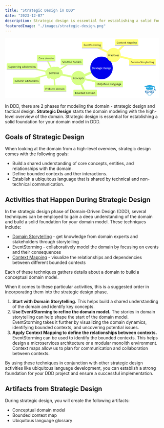 ```yaml
---
title: "Strategic Design in DDD"
date: "2023-12-07"
description: Strategic design is essential for establishing a solid foundation for your domain model in DDD.
featuredImage: "./images/strategic-design.png"
---
```


<!-- 
```mermaid
mindmap
  root((Strategic Design))
    ((Practices))
      EventStorming
      Context Mapping
      Domain Storytelling
    ((Concepts))
        Ubiquitous Language
        )Domains(
          Core domain
          Supporting subdomains
          Generic subdomains
          Problem domain
          Solution domain
        Bounded Context
```
-->

![Strategic Design mindmap](./images/strategic-design.png)

In DDD, there are 2 phases for modeling the domain - strategic design and tactical design. **Strategic Design** starts the domain modeling with the high-level overview of the domain. Strategic design is essential for establishing a solid foundation for your domain model in DDD.

## Goals of Strategic Design

When looking at the domain from a high-level overview, strategic design comes with the following goals:

- Build a shared understanding of core concepts, entities, and relationships with the domain.
- Define bounded contexts and ther interactions.
- Establish a ubiquitous language that is shared by technical and non-technical communication.

## Activities that Happen During Strategic Design

In the strategic design phase of Domain-Driven Design (DDD), several techniques can be employed to gain a deep understanding of the domain and build a solid foundation for your domain model. These techniques include:

- [Domain Storytelling](/domain-design-patterns/domain-storytelling) - get knowledge from domain experts and stakeholders through storytelling 
- [EventStorming](/domain-design-patterns/eventstorming) - collaboratively model the domain by focusing on events and their consequences
- [Context Mapping](/domain-design-patterns/context-mapping) - visualize the relationships and dependencies between different bounded contexts

Each of these techniques gathers details about a domain to build a conceptual domain model.

When it comes to these particular activities, this is a suggested order in incorporating them into the strategic design phase.

1. **Start with Domain Storytelling.** This helps build a shared understanding of the domain and identify key concepts.
2. **Use EventStorming to refine the domain model.** The stories in domain storytelling can help shape the start of the domain model. EventStorming takes it further by visualizing the domain dynamics, identifying bounded contexts, and uncovering potential issues.
3. **Apply Context Mapping to define the relationships between contexts.** EventStorming can be used to identify the bounded contexts. This helps design a microservices architecture or a modular monolith environment. Context maps allow us to plan for communication and collaboration between contexts.
   
By using these techniques in conjunction with other strategic design activities like ubiquitous language development, you can establish a strong foundation for your DDD project and ensure a successful implementation.

## Artifacts from Strategic Design

During strategic design, you will create the following artifacts:

- Conceptual domain model
- Bounded context map
- Ubiquitous language glossary